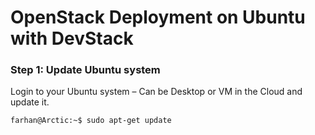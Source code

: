 # OpenStack Deployment on Ubuntu with DevStack
### Step 1: Update Ubuntu system
Login to your Ubuntu system – Can be Desktop or VM in the Cloud and update it.
```bash
farhan@Arctic:~$ sudo apt-get update

```

